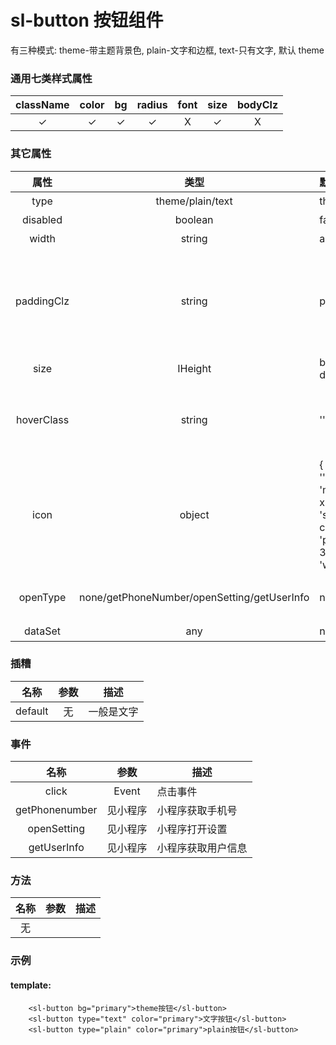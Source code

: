 # sl-button 按钮组件

有三种模式:
theme-带主题背景色, plain-文字和边框, text-只有文字, 默认 theme

### 通用七类样式属性

| className |  color   |    bg    |  radius  | font  |   size   | bodyClz |
| :-------: | :------: | :------: | :------: | :---: | :------: | :-----: |
| &#10003;  | &#10003; | &#10003; | &#10003; | &Chi; | &#10003; |  &Chi;  |

### 其它属性

|    属性    |                    类型                     | 默认                                                                                           | 描述                                                    |
| :--------: | :-----------------------------------------: | :--------------------------------------------------------------------------------------------- | :------------------------------------------------------ |
|    type    |              theme/plain/text               | theme                                                                                          | 按钮模式                                                |
|  disabled  |                   boolean                   | false                                                                                          | 是否禁用                                                |
|   width    |                   string                    | auto                                                                                           | 需带单位                                                |
| paddingClz |                   string                    | plr-s                                                                                          | type 为 theme 或 plain 时可用, 用于配置文字与边框的间距 |
|    size    |                   IHeight                   | button-default                                                                                 | 高度类                                                  |
| hoverClass |                   string                    | ''                                                                                             | 点击颜色类, 内置统一使用 opacity-disabled               |
|    icon    |                   object                    | { name: '',\_className: 'mr-xs',iconLib: 'sl-ui-common',bg: 'primary',size: 32,color: 'white'} |                                                         |
|  openType  | none/getPhoneNumber/openSetting/getUserInfo | none                                                                                           | 小程序用的开放类型                                      |
|  dataSet   |                     any                     | null                                                                                           | 存数据                                                  |

### 插糟

|  名称   | 参数 | 描述       |
| :-----: | :--: | ---------- |
| default |  无  | 一般是文字 |

### 事件

|      名称      |   参数   | 描述               |
| :------------: | :------: | ------------------ |
|     click      |  Event   | 点击事件           |
| getPhonenumber | 见小程序 | 小程序获取手机号   |
|  openSetting   | 见小程序 | 小程序打开设置     |
|  getUserInfo   | 见小程序 | 小程序获取用户信息 |

### 方法

| 名称 | 参数 | 描述 |
| :--: | :--: | ---- |
|  无  |      |      |

### 示例

#### template:

```
    <sl-button bg="primary">theme按钮</sl-button>
    <sl-button type="text" color="primary">文字按钮</sl-button>
    <sl-button type="plain" color="primary">plain按钮</sl-button>
```
